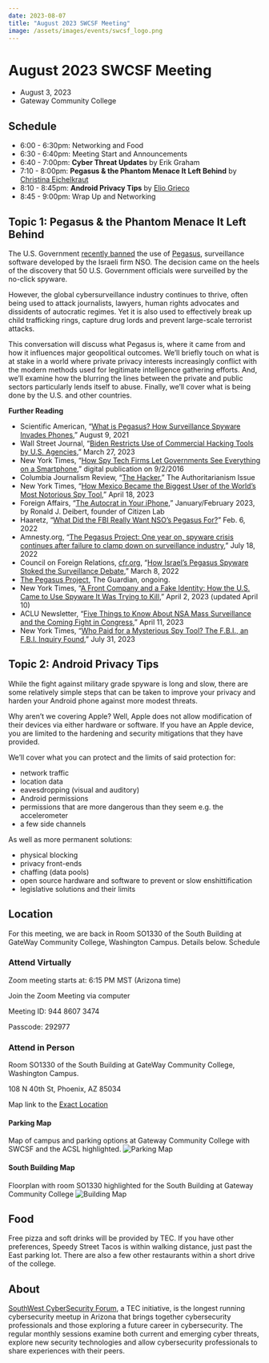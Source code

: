 ```yaml
---
date: 2023-08-07
title: "August 2023 SWCSF Meeting"
image: /assets/images/events/swcsf_logo.png
---
```


# August 2023 SWCSF Meeting

- August 3, 2023
- Gateway Community College

## Schedule
- 6:00 - 6:30pm: Networking and Food
- 6:30 - 6:40pm: Meeting Start and Announcements
- 6:40 - 7:00pm: **Cyber Threat Updates** by Erik Graham
- 7:10 - 8:00pm: **Pegasus & the Phantom Menace It Left Behind** by [Christina Eichelkraut](https://www.techedcollab.org/people/christina_eichelkraut.html)
- 8:10 - 8:45pm: **Android Privacy Tips** by [Elio Grieco](https://eliogrieco.com)
- 8:45 - 9:00pm: Wrap Up and Networking

## Topic 1: Pegasus & the Phantom Menace It Left Behind

The U.S. Government [recently banned](https://www.wsj.com/articles/biden-restricts-use-of-commercial-hacking-tools-by-u-s-agencies-f0a4afda) the use of [Pegasus](https://www.scientificamerican.com/article/what-is-pegasus-how-surveillance-spyware-invades-phones/), surveillance software developed by the Israeli firm NSO. The decision came on the heels of the discovery that 50 U.S. Government officials were surveilled by the no-click spyware.

However, the global cybersurveillance industry continues to thrive, often being used to attack journalists, lawyers, human rights advocates and dissidents of autocratic regimes. Yet it is also used to effectively break up child trafficking rings, capture drug lords and prevent large-scale terrorist attacks.

This conversation will discuss what Pegasus is, where it came from and how it influences major geopolitical outcomes. We’ll briefly touch on what is at stake in a world where private privacy interests increasingly conflict with the modern methods used for legitimate intelligence gathering efforts. And, we’ll examine how the blurring the lines between the private and public sectors particularly lends itself to abuse. Finally, we’ll cover what is being done by the U.S. and other countries.

**Further Reading**

- Scientific American, “[What is Pegasus? How Surveillance Spyware Invades Phones](https://www.scientificamerican.com/article/what-is-pegasus-how-surveillance-spyware-invades-phones/),” August 9, 2021
- Wall Street Journal, “[Biden Restricts Use of Commercial Hacking Tools by U.S. Agencies](https://www.wsj.com/articles/biden-restricts-use-of-commercial-hacking-tools-by-u-s-agencies-f0a4afda),” March 27, 2023
- New York Times, “[How Spy Tech Firms Let Governments See Everything on a Smartphone](https://www.nytimes.com/2016/09/03/technology/nso-group-how-spy-tech-firms-let-governments-see-everything-on-a-smartphone.html),” digital publication on 9/2/2016
- Columbia Journalism Review, “[The Hacker](https://www.cjr.org/the_feature/runa-sandvik.php),” The Authoritarianism Issue
- New York Times, “[How Mexico Became the Biggest User of the World’s Most Notorious Spy Tool](https://www.nytimes.com/2023/04/18/world/americas/pegasus-spyware-mexico.html),” April 18, 2023
- Foreign Affairs, “[The Autocrat in Your iPhone](https://www.foreignaffairs.com/world/autocrat-in-your-iphone-mercenary-spyware-ronald-deibert),” January/February 2023, by Ronald J. Deibert, founder of Citizen Lab
- Haaretz, “[What Did the FBI Really Want NSO’s Pegasus For?](https://www.haaretz.com/israel-news/tech-news/2022-02-06/ty-article/.premium/what-did-the-fbi-really-want-nsos-pegasus-for/0000017f-e8d5-df2c-a1ff-fed5ef530000)” Feb. 6, 2022
- Amnesty.org, “[The Pegasus Project: One year on, spyware crisis continues after failure to clamp down on surveillance industry](https://www.amnesty.org/en/latest/news/2022/07/the-pegasus-project-one-year-on-spyware-crisis-continues-after-failure-to-clamp-down-on-surveillance-industry/),” July 18, 2022
- Council on Foreign Relations, [cfr.org](https://www.cfr.org), “[How Israel’s Pegasus Spyware Stoked the Surveillance Debate](https://www.cfr.org/in-brief/how-israels-pegasus-spyware-stoked-surveillance-debate),” March 8, 2022
- [The Pegasus Project](https://www.theguardian.com/news/series/pegasus-project), The Guardian, ongoing.
- New York Times, “[A Front Company and a Fake Identity: How the U.S. Came to Use Spyware It Was Trying to Kill](https://www.nytimes.com/2023/04/02/us/politics/nso-contract-us-spy.html),” April 2, 2023 (updated April 10)
- ACLU Newsletter, “[Five Things to Know About NSA Mass Surveillance and the Coming Fight in Congress](https://www.aclu.org/news/national-security/five-things-to-know-about-nsa-mass-surveillance-and-the-coming-fight-in-congress),” April 11, 2023
- New York Times, “[Who Paid for a Mysterious Spy Tool? The F.B.I., an F.B.I. Inquiry Found](https://www.nytimes.com/2023/07/31/us/politics/nso-spy-tool-landmark-fbi.html),” July 31, 2023

## Topic 2: Android Privacy Tips

While the fight against military grade spyware is long and slow, there are some relatively simple steps that can be taken to improve your privacy and harden your Android phone against more modest threats.

Why aren’t we covering Apple? Well, Apple does not allow modification of their devices via either hardware or software. If you have an Apple device, you are limited to the hardening and security mitigations that they have provided.

We’ll cover what you can protect and the limits of said protection for:
- network traffic
- location data
- eavesdropping (visual and auditory)
- Android permissions
- permissions that are more dangerous than they seem e.g. the accelerometer
- a few side channels

As well as more permanent solutions:
- physical blocking
- privacy front-ends
- chaffing (data pools)
- open source hardware and software to prevent or slow enshittification
- legislative solutions and their limits

## Location

For this meeting, we are back in Room SO1330 of the South Building at GateWay Community College, Washington Campus. Details below.
Schedule

### Attend Virtually

Zoom meeting starts at: 6:15 PM MST (Arizona time)

Join the Zoom Meeting via computer

Meeting ID: 944 8607 3474

Passcode: 292977


### Attend in Person

Room SO1330 of the South Building at GateWay Community College, Washington Campus.

108 N 40th St,
Phoenix, AZ 85034

Map link to the [Exact Location](https://www.google.com/maps/place/South+Building/@33.4484729,-111.9984009,19z/data=!3m1!4b1!4m6!3m5!1s0x872b0e87ca3e5fc9:0xf58ab1600bd355fc!8m2!3d33.4484729!4d-111.9977572!16s%2Fg%2F1hdzm1g1l?shorturl=1)

#### Parking Map
Map of campus and parking options at Gateway Community College with SWCSF and the ACSL highlighted.
![Parking Map](/assets/images/events/gateway_map.png)

#### South Building Map
Floorplan with room SO1330 highlighted for the South Building at Gateway Community College
![Building Map](/assets/images/events/swcsf-south-building-map.png)

## Food

Free pizza and soft drinks will be provided by TEC. If you have other preferences, Speedy Street Tacos is within walking distance, just past the East parking lot. There are also a few other restaurants within a short drive of the college.

## About
[SouthWest CyberSecurity Forum](https://swcsf.org/), a TEC initiative, is the longest running cybersecurity meetup in Arizona that brings together cybersecurity professionals and those exploring a future career in cybersecurity. The regular monthly sessions examine both current and emerging cyber threats, explore new security technologies and allow cybersecurity professionals to share experiences with their peers.


